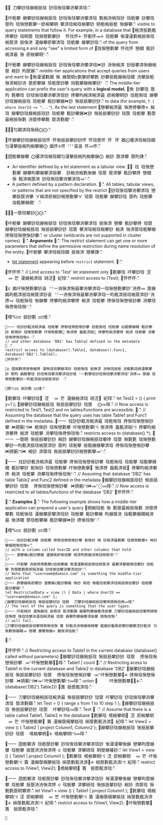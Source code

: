 ਍⌀ 刀攀猀琀爀椀挀琀 猀琀愀琀攀洀攀渀琀ഀഀ
਍吀栀攀 爀攀猀琀爀椀挀琀 猀琀愀琀攀洀攀渀琀 氀椀洀椀琀猀 琀栀攀 猀攀琀 漀昀 琀愀戀氀攀⼀瘀椀攀眀 攀渀琀椀琀椀攀猀 眀栀椀挀栀 愀爀攀ഀഀ
visible to query statements that follow it. For example, in a database that਍椀渀挀氀甀搀攀猀 琀眀漀 琀愀戀氀攀猀 ⠀怀䄀怀Ⰰ 怀䈀怀⤀Ⰰ 琀栀攀 愀瀀瀀氀椀挀愀琀椀漀渀 挀愀渀 瀀爀攀瘀攀渀琀 琀栀攀 爀攀猀琀ഀഀ
of the query from accessing `B` and only "see" a limited form of਍琀愀戀氀攀 怀䄀怀 戀礀 甀猀椀渀最 愀 瘀椀攀眀⸀ഀഀ
਍吀栀攀 爀攀猀琀爀椀挀琀 猀琀愀琀攀洀攀渀琀✀猀 洀愀椀渀 猀挀攀渀愀爀椀漀 椀猀 昀漀爀ഀഀ
middle-tier applications that accept queries from users and want to਍愀瀀瀀氀礀 愀 爀漀眀ⴀ氀攀瘀攀氀 猀攀挀甀爀椀琀礀 洀攀挀栀愀渀椀猀洀 漀瘀攀爀 琀栀漀猀攀 焀甀攀爀椀攀猀⸀ ഀഀ
The middle-tier application can prefix the user's query with a **logical model**, ਍愀 猀攀琀 漀昀 氀攀琀 猀琀愀琀攀洀攀渀琀猀 搀攀昀椀渀椀渀最 瘀椀攀眀猀 琀栀愀琀 爀攀猀琀爀椀挀琀 琀栀攀 甀猀攀爀✀猀 愀挀挀攀猀猀ഀഀ
to data (for example, `T | where UserId == "..."`). As the last statement਍戀攀椀渀最 愀搀搀攀搀Ⰰ 椀琀 爀攀猀琀爀椀挀琀猀 琀栀攀 甀猀攀爀✀猀 愀挀挀攀猀猀 琀漀 琀栀攀 氀漀最椀挀愀氀 洀漀搀攀氀 漀渀氀礀⸀ഀഀ
਍⨀⨀匀礀渀琀愀砀⨀⨀ഀഀ
਍怀爀攀猀琀爀椀挀琀怀 怀愀挀挀攀猀猀怀 怀琀漀怀 怀⠀怀 嬀⨀䔀渀琀椀琀礀匀瀀攀挀椀昀椀攀爀⨀ 嬀怀Ⰰ怀 ⸀⸀⸀崀崀 怀⤀怀ഀഀ
਍圀栀攀爀攀 ⨀䔀渀琀椀琀礀匀瀀攀挀椀昀椀攀爀⨀ 椀猀 漀渀攀 漀昀㨀ഀഀ
* An identifier defined by a let statement as a tabular view.਍⨀ 䄀 琀愀戀氀攀 爀攀昀攀爀攀渀挀攀 ⠀猀椀洀椀氀愀爀 琀漀 漀渀攀 甀猀攀搀 戀礀 愀 甀渀椀漀渀 猀琀愀琀攀洀攀渀琀⤀⸀ഀഀ
* A pattern defined by a pattern declaration.਍ഀഀ
All tables, tabular views, or patterns that are not specified by the restrict਍猀琀愀琀攀洀攀渀琀 戀攀挀漀洀攀 ∀椀渀瘀椀猀椀戀氀攀∀ 琀漀 琀栀攀 爀攀猀琀 漀昀 琀栀攀 焀甀攀爀礀⸀ ഀഀ
਍⨀⨀一漀琀攀猀⨀⨀ഀഀ
਍吀栀攀 爀攀猀琀爀椀挀琀 猀琀愀琀攀洀攀渀琀 挀愀渀 戀攀 甀猀攀搀 琀漀 爀攀猀琀爀椀挀琀 愀挀挀攀猀猀 琀漀 攀渀琀椀琀椀攀猀 椀渀 愀渀漀琀栀攀爀 搀愀琀愀戀愀猀攀ഀഀ
or cluster (wildcards are not supported in cluster names).਍ഀഀ
**Arguments**਍ഀഀ
The restrict statement can get one or more parameters that define the permissive restriction during name resolution of the entity. ਍吀栀攀 攀渀琀椀琀礀 挀愀渀 戀攀㨀ഀഀ
- [let statement](./letstatement.md) appearing before `restrict` statement. ਍ഀഀ
<!-- csl -->਍怀怀怀ഀഀ
// Limit access to 'Test' let statement only਍氀攀琀 吀攀猀琀 㴀 ⠀⤀ 笀 瀀爀椀渀琀 砀㴀㄀ 紀㬀ഀഀ
restrict access to (Test);਍怀怀怀ഀഀ
਍ⴀ 嬀吀愀戀氀攀猀崀⠀⸀⸀⼀洀愀渀愀最攀洀攀渀琀⼀琀愀戀氀攀猀⸀洀搀⤀ 漀爀 嬀昀甀渀挀琀椀漀渀猀崀⠀⸀⸀⼀洀愀渀愀最攀洀攀渀琀⼀昀甀渀挀琀椀漀渀猀⸀洀搀⤀ 琀栀愀琀 愀爀攀 搀攀昀椀渀攀搀 椀渀 琀栀攀 搀愀琀愀戀愀猀攀 洀攀琀愀搀愀琀愀⸀ഀഀ
਍㰀℀ⴀⴀ 挀猀氀 ⴀⴀ㸀ഀഀ
```਍⼀⼀ 䄀猀猀甀洀椀渀最 琀栀攀 搀愀琀愀戀愀猀攀 琀栀愀琀 琀栀攀 焀甀攀爀礀 甀猀攀猀 栀愀猀 琀愀戀氀攀 吀愀戀氀攀㄀ 愀渀搀 䘀甀渀挀㄀ 搀攀昀椀渀攀搀 椀渀 琀栀攀 洀攀琀愀搀愀琀愀Ⰰ ഀഀ
// and other database 'DB2' has Table2 defined in the metadata਍ ഀഀ
restrict access to (database().Table1, database().Func1, database('DB2').Table2);਍怀怀怀ഀഀ
਍ⴀ 圀椀氀搀挀愀爀搀 瀀愀琀琀攀爀渀猀 琀栀愀琀 挀愀渀 洀愀琀挀栀 洀甀氀琀椀瀀氀攀猀 漀昀 嬀氀攀琀 猀琀愀琀攀洀攀渀琀猀崀⠀⸀⼀氀攀琀猀琀愀琀攀洀攀渀琀⸀洀搀⤀ 漀爀 琀愀戀氀攀猀⼀昀甀渀挀琀椀漀渀猀  ഀഀ
਍㰀℀ⴀⴀ 挀猀氀 ⴀⴀ㸀ഀഀ
```਍氀攀琀 吀攀猀琀㄀ 㴀 ⠀⤀ 笀 瀀爀椀渀琀 砀㴀㄀ 紀㬀ഀഀ
let Test2 = () { print y=1 };਍爀攀猀琀爀椀挀琀 愀挀挀攀猀猀 琀漀 ⠀⨀⤀㬀ഀഀ
// Now access is restricted to Test1, Test2 and no tables/functions are accessible.਍ഀഀ
// Assuming the database that the query uses has table Table1 and Func1 defined in the metadata.਍⼀⼀ 䄀猀猀甀洀椀渀最 琀栀愀琀 搀愀琀愀戀愀猀攀 ✀䐀䈀㈀✀ 栀愀猀 琀愀戀氀攀 吀愀戀氀攀㈀ 愀渀搀 䘀甀渀挀㈀ 搀攀昀椀渀攀搀 椀渀 琀栀攀 洀攀琀愀搀愀琀愀ഀഀ
restricts access to (database().*);਍⼀⼀ 一漀眀 愀挀挀攀猀猀 椀猀 爀攀猀琀爀椀挀琀攀搀 琀漀 愀氀氀 琀愀戀氀攀猀⼀昀甀渀挀琀椀漀渀猀 漀昀 琀栀攀 挀甀爀爀攀渀琀 搀愀琀愀戀愀猀攀 ⠀✀䐀䈀㈀✀ 椀猀 渀漀琀 愀挀挀攀猀猀椀戀氀攀⤀⸀ഀഀ
਍⼀⼀ 䄀猀猀甀洀椀渀最 琀栀攀 搀愀琀愀戀愀猀攀 琀栀愀琀 琀栀攀 焀甀攀爀礀 甀猀攀猀 栀愀猀 琀愀戀氀攀 吀愀戀氀攀㄀ 愀渀搀 䘀甀渀挀㄀ 搀攀昀椀渀攀搀 椀渀 琀栀攀 洀攀琀愀搀愀琀愀⸀ഀഀ
// Assuming that database 'DB2' has table Table2 and Func2 defined in the metadata਍爀攀猀琀爀椀挀琀猀 愀挀挀攀猀猀 琀漀 ⠀搀愀琀愀戀愀猀攀⠀✀䐀䈀㈀✀⤀⸀⨀⤀㬀ഀഀ
// Now access is restricted to all tables/functions of the database 'DB2'਍怀怀怀ഀഀ
਍ഀഀ
**Examples**਍ഀഀ
The following example shows how a middle-tier application can prepend a user's query਍眀椀琀栀 愀 氀漀最椀挀愀氀 洀漀搀攀氀 琀栀愀琀 瀀爀攀瘀攀渀琀猀 琀栀攀 甀猀攀爀 昀爀漀洀 焀甀攀爀礀椀渀最 愀渀礀 漀琀栀攀爀 甀猀攀爀✀猀 搀愀琀愀⸀ഀഀ
਍㰀℀ⴀⴀ 挀猀氀 ⴀⴀ㸀ഀഀ
```਍⼀⼀ 䄀猀猀甀洀攀 琀栀攀 搀愀琀愀戀愀猀攀 栀愀猀 愀 猀椀渀最氀攀 琀愀戀氀攀Ⰰ 唀猀攀爀䐀愀琀愀Ⰰഀഀ
// with a column called UserID and other columns that hold਍⼀⼀ 瀀攀爀ⴀ甀猀攀爀 瀀爀椀瘀愀琀攀 椀渀昀漀爀洀愀琀椀漀渀⸀ഀഀ
//਍⼀⼀ 吀栀攀 洀椀搀搀氀攀ⴀ琀椀攀爀 愀瀀瀀氀椀挀愀琀椀漀渀 最攀渀攀爀愀琀攀猀 琀栀攀 昀漀氀氀漀眀椀渀最 猀琀愀琀攀洀攀渀琀猀⸀ഀഀ
// Note that "username@domain.com" is something the middle-tier application਍⼀⼀ 搀攀爀椀瘀攀猀 瀀攀爀ⴀ甀猀攀爀 愀猀 椀琀 愀甀琀栀攀渀琀椀挀愀琀攀猀 琀栀攀 甀猀攀爀⸀ഀഀ
let RestrictedData = view () { Data | where UserID == "username@domain.com" };਍爀攀猀琀爀椀挀琀 愀挀挀攀猀猀 琀漀 ⠀刀攀猀琀爀椀挀琀攀搀䐀愀琀愀⤀㬀ഀഀ
// The rest of the query is something that the user types.਍⼀⼀ 吀栀椀猀 瀀愀爀琀 挀愀渀 漀渀氀礀 爀攀昀攀爀攀渀挀攀 刀攀猀琀爀椀挀琀攀搀䐀愀琀愀㬀 愀琀琀攀洀瀀琀椀渀最 琀漀 爀攀昀攀爀攀渀挀攀 䐀愀琀愀ഀഀ
// will fail.਍刀攀猀琀爀椀挀琀攀搀䐀愀琀愀 簀 猀甀洀洀愀爀椀稀攀 䤀爀猀䰀漀瘀攀猀䴀攀㴀猀甀洀⠀匀愀氀愀爀礀⤀ 戀礀 夀攀愀爀Ⰰ 䴀漀渀琀栀ഀഀ
```਍ഀഀ
<!-- csl -->਍怀怀怀ഀഀ
// Restricting access to Table1 in the current database (database() called without parameters)਍爀攀猀琀爀椀挀琀 愀挀挀攀猀猀 琀漀 ⠀搀愀琀愀戀愀猀攀⠀⤀⸀吀愀戀氀攀㄀⤀㬀ഀഀ
Table1 | count਍ഀഀ
// Restricting acess to Table1 in the current database and Table2 in database 'DB2'਍爀攀猀琀爀椀挀琀 愀挀挀攀猀猀 琀漀 ⠀搀愀琀愀戀愀猀攀⠀⤀⸀吀愀戀氀攀㄀Ⰰ 搀愀琀愀戀愀猀攀⠀✀䐀䈀㈀✀⤀⸀吀愀戀氀攀㈀⤀㬀ഀഀ
union ਍    ⠀吀愀戀氀攀㄀⤀Ⰰഀഀ
    (database('DB2').Table2))਍簀 挀漀甀渀琀ഀഀ
਍⼀⼀ 刀攀猀琀爀椀挀琀椀渀最 愀挀挀攀猀猀 琀漀 吀攀猀琀 猀琀愀琀攀洀攀渀琀 漀渀氀礀ഀഀ
let Test = () { range x from 1 to 10 step 1 };਍爀攀猀琀爀椀挀琀 愀挀挀攀猀猀 琀漀 ⠀吀攀猀琀⤀㬀ഀഀ
Test਍ ഀഀ
// Assume that there is a table called Table1, Table2 in the database਍氀攀琀 嘀椀攀眀㄀ 㴀 瘀椀攀眀 ⠀⤀ 笀 吀愀戀氀攀㄀ 簀 瀀爀漀樀攀挀琀 䌀漀氀甀洀渀㄀ 紀㬀ഀഀ
let View2 = view () { Table2 | project Column1, Column2 };਍爀攀猀琀爀椀挀琀 愀挀挀攀猀猀 琀漀 ⠀嘀椀攀眀㄀Ⰰ 嘀椀攀眀㈀⤀㬀ഀഀ
 ਍⼀⼀ 圀栀攀渀 琀栀漀猀攀 猀琀愀琀攀洀攀渀琀猀 愀瀀瀀攀愀爀 戀攀昀漀爀攀 琀栀攀 挀漀洀洀愀渀搀 ⴀ 琀栀攀 渀攀砀琀 眀漀爀欀猀ഀഀ
let View1 = view () { Table1 | project Column1 };਍氀攀琀 嘀椀攀眀㈀ 㴀 瘀椀攀眀 ⠀⤀ 笀 吀愀戀氀攀㈀ 簀 瀀爀漀樀攀挀琀 䌀漀氀甀洀渀㄀Ⰰ 䌀漀氀甀洀渀㈀ 紀㬀ഀഀ
restrict access to (View1, View2);਍嘀椀攀眀㄀ 簀  挀漀甀渀琀ഀഀ
 ਍⼀⼀ 圀栀攀渀 琀栀漀猀攀 猀琀愀琀攀洀攀渀琀猀 愀瀀瀀攀愀爀 戀攀昀漀爀攀 琀栀攀 挀漀洀洀愀渀搀 ⴀ 琀栀攀 渀攀砀琀 愀挀挀攀猀猀 椀猀 渀漀琀 愀氀氀漀眀攀搀ഀഀ
let View1 = view () { Table1 | project Column1 };਍氀攀琀 嘀椀攀眀㈀ 㴀 瘀椀攀眀 ⠀⤀ 笀 吀愀戀氀攀㈀ 簀 瀀爀漀樀攀挀琀 䌀漀氀甀洀渀㄀Ⰰ 䌀漀氀甀洀渀㈀ 紀㬀ഀഀ
restrict access to (View1, View2);਍吀愀戀氀攀㄀ 簀  挀漀甀渀琀ഀഀ
```਍